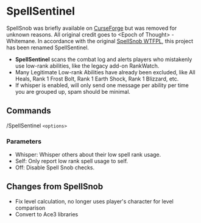 # SpellSentinel

SpellSnob was briefly available on [CurseForge](https://www.curseforge.com/wow/addons/SpellSnob) but was removed for unknown reasons. All original credit goes to \<Epoch of Thought\> - Whitemane. In accordance with the original [SpellSnob WTFPL](./SpellSnob.LICENSE), this project has been renamed SpellSentinel.

* **SpellSentinel** scans the combat log and alerts players who mistakenly use low-rank abilities, like the legacy add-on RankWatch.
* Many Legitimate Low-rank Abilities have already been excluded, like All Heals, Rank 1 Frost Bolt, Rank 1 Earth Shock, Rank 1 Blizzard, etc.
* If whisper is enabled, will only send one message per ability per time you are grouped up, spam should be minimal.

## Commands

/SpellSentinel `<options>`

### Parameters

* Whisper: Whisper others about their low spell rank usage.
* Self: Only report low rank spell usage to self.
* Off: Disable Spell Snob checks.

## Changes from SpellSnob

* Fix level calculation, no longer uses player's character for level comparison
* Convert to Ace3 libraries
